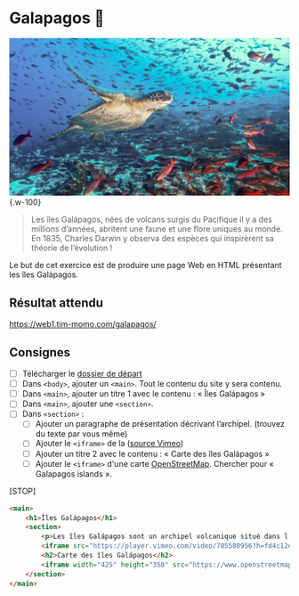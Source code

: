 # Galapagos 🌋

![](./galapagos-banner.jpeg){.w-100}

> Les îles Galápagos, nées de volcans surgis du Pacifique il y a des millions d’années, abritent une faune et une flore uniques au monde. En 1835, Charles Darwin y observa des espèces qui inspirèrent sa théorie de l’évolution !

Le but de cet exercice est de produire une page Web en HTML présentant les îles Galápagos.

## Résultat attendu

<https://web1.tim-momo.com/galapagos/>

## Consignes

- [ ] Télécharger le [dossier de départ](./galapagos_depart.zip)
- [ ] Dans `<body>`, ajouter un `<main>`. Tout le contenu du site y sera contenu.
- [ ] Dans `<main>`, ajouter un titre 1 avec le contenu : « Îles Galápagos »
- [ ] Dans `<main>`, ajouter une `<section>`.
- [ ] Dans `<section>` :
  - [ ] Ajouter un paragraphe de présentation décrivant l’archipel. (trouvez du texte par vous même)
  - [ ] Ajouter le `<iframe>` de la ([source Vimeo](https://vimeo.com/groups/14470/videos/785580956))
  - [ ] Ajouter un titre 2 avec le contenu : « Carte des îles Galápagos »
  - [ ] Ajouter le `<iframe>` d'une carte [OpenStreetMap](https://www.openstreetmap.org/). Chercher pour « Galapagos islands ».

[STOP]

```html
<main>
    <h1>Îles Galápagos</h1>
    <section>
        <p>Les îles Galápagos sont un archipel volcanique situé dans l'océan Pacifique, à environ 1 000 kilomètres à l'ouest des côtes de l'Équateur. Elles sont célèbres pour leur biodiversité unique et ont joué un rôle crucial dans le développement de la théorie de l'évolution de Charles Darwin.</p>
        <iframe src="https://player.vimeo.com/video/785580956?h=fd4c12e0af&byline=0" width="640" height="360" frameborder="0" allow="autoplay; fullscreen; picture-in-picture" allowfullscreen></iframe>
        <h2>Carte des îles Galápagos</h2>
        <iframe width="425" height="350" src="https://www.openstreetmap.org/export/embed.html?bbox=-93.61999511718751%2C-1.8783255723852057%2C-89.0057373046875%2C2.147324286308352&amp;layer=mapnik" allowfullscreen></iframe>
    </section>
</main>
```